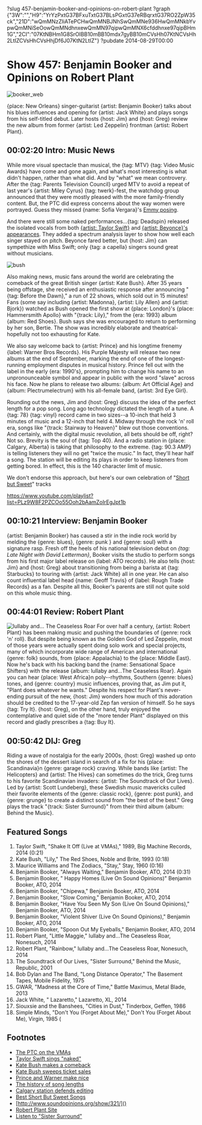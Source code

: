 ?slug 457-benjamin-booker-and-opinions-on-robert-plant
?graph {"3W":"","H9":"YrYzPxtG37BFxuTxtG37BLsPGxtG37eRBqrxtG37RO2ZpW35ck","21D":"wQmMNzZIiATePCHwQmMNBJNhSwQmMNe936HwQmMNkbYvpwQmMNiSeOowQmMNdhnxewQmMN97qipwQmMNX6cfddhnxe97qipBHm1G","2CI":"07KtNBHm1G8SrOIBB10mBB10mdx7gyBB10mCVsHh07KtNCVsHh2LtIZCVsHhCVsHhjDf6J07KtN2LtIZ"}
?pubdate 2014-08-29T00:00

# Show 457: Benjamin Booker and Opinions on Robert Plant
![booker_web](https://static.soundopinions.org/images/2014/booker_web.jpg)

{place: New Orleans} singer-guitarist {artist: Benjamin Booker} talks about his blues influences and opening for {artist: Jack White} and plays songs from his self-titled debut. Later hosts {host: Jim} and {host: Greg} review the new album from former {artist: Led Zeppelin} frontman {artist: Robert Plant}.


## 00:02:20 Intro: Music News
While more visual spectacle than musical, the {tag: MTV} {tag: Video Music Awards} have come and gone again, and what's most interesting is what didn't happen, rather than what did. And by "what" we mean controvery. After the {tag: Parents Television Council} urged MTV to avoid a repeat of last year's {artist: Miley Cyrus} {tag: twerk}-fest, the watchdog group announced that they were mostly pleased with the more family-friendly content. But, the PTC did express concerns about the way women were portrayed. Guess they missed {name: Sofia Vergara}'s [Emmy posing](http://www.latimes.com/entertainment/envelope/tv/la-et-st-emmys-2014-sofia-vergara-pedestal-sexism-20140826-story.html). 

And there were still some naked performances...{tag: Deadspin} released the isolated vocals from both [{artist: Taylor Swift}](http://theconcourse.deadspin.com/taylor-swifts-vmas-performance-with-her-vocals-isolate-1626334694) and [{artist: Beyonce}'s appearances](http://theconcourse.deadspin.com/beyonces-vmas-performance-with-her-vocals-isolated-1626491492). They added a spectrum analysis layer to show how well each singer stayed on pitch. Beyonce fared better, but {host: Jim} can sympethize with Miss Swift; only {tag: a capella} singers sound great without musicians. 

![bush](https://static.soundopinions.org/assets/457/3W0.jpg)

Also making news, music fans around the world are celebrating the comeback of the great British singer {artist: Kate Bush}. After 35 years being offstage, she received an enthusiastic response after announcing "{tag: Before the Dawn}," a run of 22 shows, which sold out in 15 minutes! Fans (some say including {artist: Madonna}, {artist: Lily Allen} and {artist: Bjork}) watched as Bush opened the first show at {place: London}'s {place: Hammersmith Apollo} with "{track: Lily}," from the {era: 1993} album {album: Red Shoes}. Bush says she was encouraged to return to performing by her son, Bertie. The show was incredibly elaborate and theatrical- hopefully not too exhausting for Kate.

We also say welcome back to {artist: Prince} and his longtime frenemy {label: Warner Bros Records}. His Purple Majesty will release two new albums at the end of September, marking the end of one of the longest-running employment disputes in musical history. Prince fell out with the label in the early {era: 1990's}, prompting him to change his name to an unpronounceable symbol and appear in public with the word "slave" across his face. Now he plans to release two albums: {album: Art Official Age} and {album: Plectrumelectrum} with his all-female band, {artist: 3rd Eye Girl}.

Rounding out the news, Jim and {host: Greg} discuss the idea of the perfect length for a pop song. Long ago technology dictated the length of a tune. A {tag: 78} {tag: vinyl} record came in two sizes--a 10-inch that held 3 minutes of music and a 12-inch that held 4. Midway through the rock 'n' roll era, songs like "{track: Stairway to Heaven}" blew out those conventions. And certainly, with the digital music revolution, all bets should be off, right? Not so. Brevity is the soul of {tag: Top 40}. And a radio station in {place: Calgary, Alberta} is taking that philosophy to the extreme. {tag: 90.3 AMP} is telling listeners they will no get "twice the music." In fact, they'll hear half a song. The station will be editing its plays in order to keep listeners from getting bored. In effect, this is the 140 character limit of music. 

We don't endorse this approach, but here's our own celebration of "[Short but Sweet](http://www.soundopinions.org/show/321/)" tracks

https://www.youtube.com/playlist?list=PLz9W8F2PZCOo55Ooh2bAamZoIrEgJpt1b

## 00:10:21 Interview: Benjamin Booker
{artist: Benjamin Booker} has caused a stir in the indie rock world by melding the {genre: blues}, {genre: punk } and {genre: soul} with a signature rasp. Fresh off the heels of his national television debut on *{tag: Late Night with David Letterman}*, Booker visits the studio to perform songs from his first major label release on {label: ATO records}. He also tells {host: Jim} and {host: Greg} about transitioning from being a barista at {tag: Starbucks} to touring with {artist: Jack White} all in one year. He can also count influential label head {name: Geoff Travis} of {label: Rough Trade Records} as a fan. Despite all this, Booker's parents are still not quite sold on this whole music thing. 


## 00:44:01 Review: Robert Plant
![lullaby and... The Ceaseless Roar](https://static.soundopinions.org/assets/457/21D0.jpg)
For over half a century, {artist: Robert Plant} has been making music and pushing the boundaries of {genre: rock 'n' roll}. But despite being known as the Golden God of Led Zeppelin, most of those years were actually spent doing solo work and special projects, many of which incorporate wide range of American and international {genre: folk} sounds, from {place: Appalachia} to the {place: Middle East}. Now he's back with his backing band the {name: Sensational Space Shifters} with the release {album: lullaby and…The Ceaseless Roar}. Again you can hear {place: West Africa}n poly--rhythms, Southern {genre: blues} tones, and {genre: country} music influences, proving that, as Jim put it, "Plant does whatever he wants." Despite his respect for Plant's never-ending pursuit of the new, {host: Jim} wonders how much of this adoration should be credited to the 17-year-old Zep fan version of himself. So he says {tag: Try It}. {host: Greg}, on the other hand, truly enjoyed the contemplative and quiet side of the "more tender Plant" displayed on this record and gladly prescribes a {tag: Buy It}. 


## 00:50:42 DIJ: Greg
Riding a wave of nostalgia for the early 2000s, {host: Greg} washed up onto the shores of the dessert island in search of a fix for his {place: Scandinavia}n {genre: garage rock} craving. While bands like {artist: The Helicopters} and {artist: The Hives} can sometimes do the trick, Greg turns to his favorite Scandinavian invaders: {artist: The Soundtrack of Our Lives}. Led by {artist: Scott Lundeberg}, these Swedish music mavericks culled their favorite elements of the {genre: classic rock}, {genre: post punk}, and {genre: grunge} to create a distinct sound from "the best of the best." Greg plays the track "{track: Sister Surround}" from their third album {album: Behind the Music}. 

## Featured Songs

1. Taylor Swift, "Shake It Off (Live at VMAs)," 1989, Big Machine Records, 2014  (0:21)
1. Kate Bush, "Lily," The Red Shoes, Noble and Brite, 1993 (0:18)
1. Maurice Williams and The Zodiacs, "Stay," Stay, 1960 (0:16)
1. Benjamin Booker, "Always Waiting," Benjamin Booker, ATO, 2014 (0:31)
1. Benjamin Booker, " Happy Homes (Live On Sound Opinions)" Benjamin Booker, ATO, 2014 
1. Benjamin Booker, "Chipewa," Benjamin Booker, ATO, 2014 
1. Benjamin Booker, "Slow Coming," Benjamin Booker, ATO, 2014 
1. Benjamin Booker, "Have You Seen My Son (Live On Sound Opinions)," Benjamin Booker, ATO, 2014 
1. Benjamin Booker, "Violent Shiver (Live On Sound Opinions)," Benjamin Booker, ATO, 2014
1. Benjamin Booker, "Spoon Out My Eyeballs," Benjamin Booker, ATO, 2014
1. Robert Plant, "Little Maggie," lullaby and…The Ceaseless Roar, Nonesuch, 2014 
1. Robert Plant, "Rainbow," lullaby and…The Ceaseless Roar, Nonesuch, 2014
1. The Soundtrack of Our Lives, "Sister Surround," Behind the Music, Republic, 2001 
1. Bob Dylan and The Band, "Long Distance Operator," The Basement Tapes, Mobile Fidelity, 1975 
1. GWAR, "Madness at the Core of Time," Battle Maximus, Metal Blade, 2013 
1. Jack White, " Lazaretto," Lazaretto, XL, 2014 
1. Siouxsie and the Banshees, "Cities in Dust," Tinderbox, Geffen, 1986 
1. Simple Minds, "Don't You (Forget About Me)," Don't You (Forget About Me), Virgin, 1985 (


## Footnotes
- [The PTC on the VMAs](http://www.billboard.com/articles/events/vma/6229325/parents-television-council-still-not-happy-with-toned-down-mtv-vmas)
- [Taylor Swift sings "naked"](http://theconcourse.deadspin.com/taylor-swifts-vmas-performance-with-her-vocals-isolate-1626334694)
- [Kate Bush makes a comeback](http://www.bbc.com/news/entertainment-arts-28939245)
- [Kate Bush sweeps ticket sales](http://www.theguardian.com/music/2014/mar/28/kate-bush-tickets-sell-out-in-under-fifteen-minutes)
- [Prince and Warner make nice](https://music.yahoo.com/news/prince-release-albums-bust-saga-label-ends-143550483.html)
- [The history of song lengths](https://music.yahoo.com/news/why-almost-every-top-40-160003090.html)
- [Calgary station defends editing](http://www.npr.org/2014/08/07/338606558/your-favorite-songs-abridged)
- [Best Short But Sweet Songs]()
- [http://www.soundopinions.org/show/321/]()
- [Robert Plant Site](http://robertplant.warnerreprise.com/)
- [Listen to "Sister Surround"](https://www.youtube.com/watch?v=m1HC4LkWK0I)
